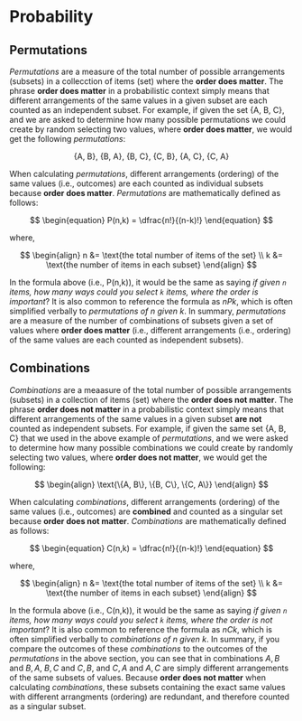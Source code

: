 # Probability

## Permutations

*Permutations* are a measure of the total number of possible arrangements (subsets) in a collecction of items (set) where the **order does matter**. The phrase **order does matter** in a probabilistic context simply means that different arrangements of the same values in a given subset are each counted as an independent subset. For example, if given the set {A, B, C}, and we are asked to determine how many possible permutations we could create by random selecting two values, where **order does matter**, we would get the following *permutations*:

$$
\begin{equation}
    \text{\{A, B\}, \{B, A\}, \{B, C\}, \{C, B\}, \{A, C\}, \{C, A\}}
\end{equation}
$$

When calculating *permutations*, different arrangements (ordering) of the same values (i.e., outcomes) are each counted as individual subsets because **order does matter**. *Permutations* are mathematically defined as follows:

$$
\begin{equation}
    P(n,k) = \dfrac{n!}{(n-k)!}
\end{equation}
$$

where,

$$
\begin{align}
    n &= \text{the total number of items of the set} \\
    k &= \text{the number of items in each subset}
\end{align}
$$

In the formula above (i.e., P(n,k)), it would be the same as saying *if given `n` items, how many ways could you select `k` items, where the order is important*? It is also common to reference the formula as $nPk$, which is often simplified verbally to *permutations of n given k*. In summary, *permutations* are a measure of the number of combinations of subsets given a set of values where **order does matter** (i.e., different arrangements (i.e., ordering) of the same values are each counted as independent subsets).

## Combinations

*Combinations* are a meaasure of the total number of possible arrangements (subsets) in a collection of items (set) where the **order does not matter**. The phrase **order does not matter** in a probabilistic context simply means that different arrangements of the same values in a given subset **are not** counted as independent subsets. For example, if given the same set {A, B, C} that we used in the above example of *permutations*, and we were asked to determine how many possible combinations we could create by randomly selecting two values, where **order does not matter**, we would get the following:

$$
\begin{align}
    \text{\{A, B\}, \{B, C\}, \{C, A\}}
\end{align}
$$

When calculating *combinations*, different arrangements (ordering) of the same values (i.e., outcomes) are **combined** and counted as a singular set because **order does not matter**. *Combinations* are mathematically defined as follows:

$$
\begin{equation}
    C(n,k) = \dfrac{n!}{(n-k)!}
\end{equation}
$$

where,

$$
\begin{align}
    n &= \text{the total number of items of the set} \\
    k &= \text{the number of items in each subset}
\end{align}
$$

In the formula above (i.e., C(n,k)), it would be the same as saying *if given `n` items, how many ways could you select `k` items, where the order is not important*? It is also common to reference the formula as $nCk$, which is often simplified verbally to *combinations of n given k*. In summary, if you compare the outcomes of these *combinations* to the outcomes of the *permutations* in the above section, you can see that in combinations ${A, B}$ and ${B, A}$, ${B, C}$ and ${C, B}$, and ${C, A}$ and ${A, C}$ are simply different arrangements of the same subsets of values. Because **order does not matter** when calculating *combinations*, these subsets containing the exact same values with different arrangments (ordering) are redundant, and therefore counted as a singular subset.

